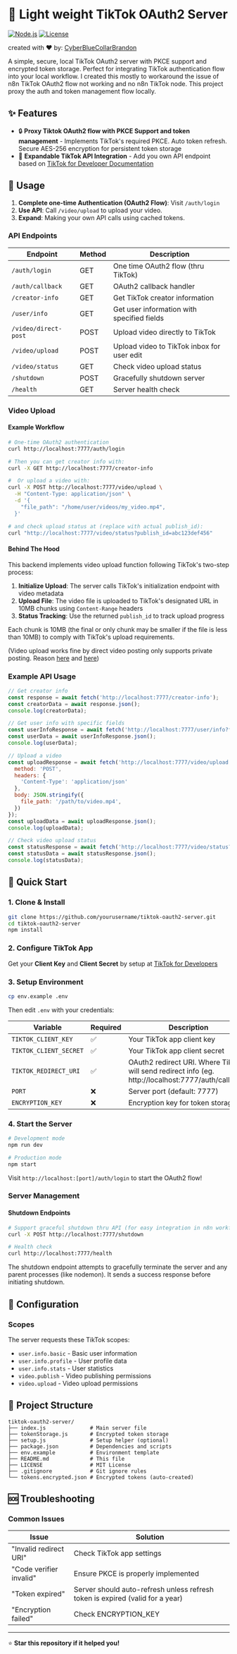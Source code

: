 # 🚀 Light weight TikTok OAuth2 Server 
[![Node.js](https://img.shields.io/badge/Node.js-18.x-green.svg)](https://nodejs.org/)
[![License](https://img.shields.io/badge/License-MIT-blue.svg)](LICENSE)

created with ❤️ by: [CyberBlueCollarBrandon](https://linktr.ee/CyberBlueCollarBrandon)

A simple, secure, local TikTok OAuth2 server with PKCE support and encrypted token storage. Perfect for integrating TikTok authentication flow into your local workflow.
I created this mostly to workaround the issue of n8n TikTok OAuth2 flow not working and no n8n TikTok node. This project proxy the auth and token management flow locally. 

## ✨ Features

- 🔒 **Proxy Tiktok OAuth2 flow with PKCE Support and token management** - Implements TikTok's required PKCE. Auto token refresh. Secure AES-256 encryption for persistent token storage
- 📱 **Expandable TikTok API Integration** - Add you own API endpoint based on [TikTok for Developer Documentation](https://developers.tiktok.com/doc/overview)

## 📖 Usage

1. **Complete one-time Authentication (OAuth2 Flow)**: Visit `/auth/login`
2. **Use API**: Call `/video/upload` to upload your video. 
3. **Expand**: Making your own API calls using cached tokens. 

### API Endpoints

| Endpoint | Method | Description |
|----------|--------|-------------|
| `/auth/login` | GET | One time OAuth2 flow (thru TikTok) |
| `/auth/callback` | GET | OAuth2 callback handler |
| `/creator-info` | GET | Get TikTok creator information |
| `/user/info` | GET | Get user information with specified fields |
| `/video/direct-post` | POST | Upload video directly to TikTok |
| `/video/upload` | POST | Upload video to TikTok inbox for user edit |
| `/video/status` | GET | Check video upload status |
| `/shutdown` | POST | Gracefully shutdown server |
| `/health` | GET | Server health check |


### Video Upload

#### Example Workflow

```bash
# One-time OAuth2 authentication
curl http://localhost:7777/auth/login

# Then you can get creator info with: 
curl -X GET http://localhost:7777/creator-info

#  Or upload a video with:
curl -X POST http://localhost:7777/video/upload \
  -H "Content-Type: application/json" \
  -d '{
    "file_path": "/home/user/videos/my_video.mp4",
  }'

# and check upload status at (replace with actual publish_id):
curl "http://localhost:7777/video/status?publish_id=abc123def456"
```

#### Behind The Hood

This backend implements video upload function following TikTok's two-step process:

1. **Initialize Upload**: The server calls TikTok's initialization endpoint with video metadata
2. **Upload File**: The video file is uploaded to TikTok's designated URL in 10MB chunks using `Content-Range` headers
3. **Status Tracking**: Use the returned `publish_id` to track upload progress

Each chunk is 10MB (the final or only chunk may be smaller if the file is less than 10MB) to comply with TikTok's upload requirements.

(Video upload works fine by direct video posting only supports private posting. Reason [here](https://community.n8n.io/t/http-request-node-not-sending-authorization-header-despite-selecting-connected-oauth2-credential-tiktok-api/99963/4) and [here](https://developers.tiktok.com/doc/content-sharing-guidelines#:~:text=Not%20acceptable%3A%20A%20utility%20tool%20to%20help%20upload%20contents%20to%20the%20account(s)%20you%20or%20your%20team%20manages.%20%E2%9D%8C))


### Example API Usage

```javascript
// Get creator info
const response = await fetch('http://localhost:7777/creator-info');
const creatorData = await response.json();
console.log(creatorData);

// Get user info with specific fields
const userInfoResponse = await fetch('http://localhost:7777/user/info?fields=open_id,union_id,avatar_url,display_name,bio_description');
const userData = await userInfoResponse.json();
console.log(userData);

// Upload a video
const uploadResponse = await fetch('http://localhost:7777/video/upload', {
  method: 'POST',
  headers: {
    'Content-Type': 'application/json'
  },
  body: JSON.stringify({
    file_path: '/path/to/video.mp4',
  })
});
const uploadData = await uploadResponse.json();
console.log(uploadData);

// Check video upload status
const statusResponse = await fetch('http://localhost:7777/video/status?publish_id=abc123def456');
const statusData = await statusResponse.json();
console.log(statusData);
```



## 🚀 Quick Start

### 1. Clone & Install

```bash
git clone https://github.com/yourusername/tiktok-oauth2-server.git
cd tiktok-oauth2-server
npm install
```

### 2. Configure TikTok App

Get your **Client Key** and **Client Secret** by setup at [TikTok for Developers](https://developers.tiktok.com/) 


### 3. Setup Environment

```bash
cp env.example .env
```
Then edit `.env` with your credentials:

| Variable | Required | Description |
|----------|----------|-------------|
| `TIKTOK_CLIENT_KEY` | ✅ | Your TikTok app client key |
| `TIKTOK_CLIENT_SECRET` | ✅ | Your TikTok app client secret |
| `TIKTOK_REDIRECT_URI` | ✅ | OAuth2 redirect URI. Where TikTok will send redirect info (eg. http://localhost:7777/auth/callback) |
| `PORT` | ❌ | Server port (default: 7777) |
| `ENCRYPTION_KEY` | ❌ | Encryption key for token storage |


### 4. Start the Server

```bash
# Development mode
npm run dev

# Production mode
npm start
```

Visit `http://localhost:[port]/auth/login` to start the OAuth2 flow!


### Server Management

#### Shutdown Endpoints

```bash
# Support graceful shutdown thru API (for easy integration in n8n workflow)
curl -X POST http://localhost:7777/shutdown

# Health check
curl http://localhost:7777/health
```

The shutdown endpoint attempts to gracefully terminate the server and any parent processes (like nodemon). It sends a success response before initiating shutdown.


## 🔧 Configuration

### Scopes

The server requests these TikTok scopes:
- `user.info.basic` - Basic user information
- `user.info.profile` - User profile data
- `user.info.stats` - User statistics
- `video.publish` - Video publishing permissions
- `video.upload` - Video upload permissions


## 📁 Project Structure

```
tiktok-oauth2-server/
├── index.js              # Main server file
├── tokenStorage.js       # Encrypted token storage
├── setup.js              # Setup helper (optional)
├── package.json          # Dependencies and scripts
├── env.example           # Environment template
├── README.md             # This file
├── LICENSE               # MIT License
├── .gitignore            # Git ignore rules
└── tokens.encrypted.json # Encrypted tokens (auto-created)
```

## 🆘 Troubleshooting

### Common Issues

| Issue | Solution |
|-------|----------|
| "Invalid redirect URI" | Check TikTok app settings |
| "Code verifier invalid" | Ensure PKCE is properly implemented |
| "Token expired" | Server should auto-refresh unless refresh token is expired (valid for a year) |
| "Encryption failed" | Check ENCRYPTION_KEY |


---

⭐ **Star this repository if it helped you!** 